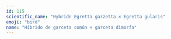 ```yaml
---
id: 115
scientific_name: "Hybride Egretta garzetta × Egretta gularis"
emoji: "bird"
name: "Híbrido de garceta común × garceta dimorfa"
---
```


